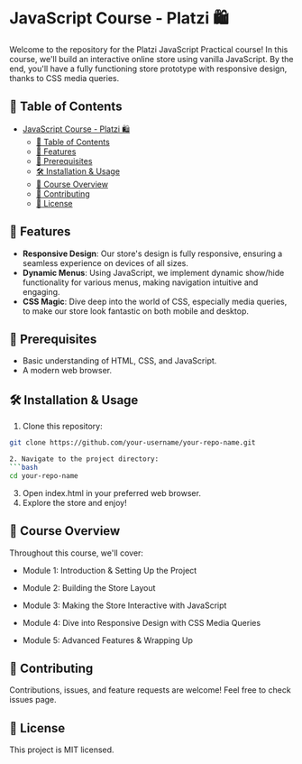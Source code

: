 # JavaScript Course - Platzi 🛍️

Welcome to the repository for the Platzi JavaScript Practical course! In this course, we'll build an interactive online store using vanilla JavaScript. By the end, you'll have a fully functioning store prototype with responsive design, thanks to CSS media queries.

## 📌 Table of Contents

- [JavaScript Course - Platzi 🛍️](#javascript-course---platzi-️)
  - [📌 Table of Contents](#-table-of-contents)
  - [🚀 Features](#-features)
  - [🔧 Prerequisites](#-prerequisites)
  - [🛠️ Installation \& Usage](#️-installation--usage)
  - [📖 Course Overview](#-course-overview)
  - [🤝 Contributing](#-contributing)
  - [📜 License](#-license)

## 🚀 Features

- **Responsive Design**: Our store's design is fully responsive, ensuring a seamless experience on devices of all sizes.
- **Dynamic Menus**: Using JavaScript, we implement dynamic show/hide functionality for various menus, making navigation intuitive and engaging.
- **CSS Magic**: Dive deep into the world of CSS, especially media queries, to make our store look fantastic on both mobile and desktop.

## 🔧 Prerequisites

- Basic understanding of HTML, CSS, and JavaScript.
- A modern web browser.

## 🛠️ Installation & Usage

1. Clone this repository:
```bash
git clone https://github.com/your-username/your-repo-name.git

2. Navigate to the project directory:
```bash
cd your-repo-name
```

3. Open index.html in your preferred web browser.
4. Explore the store and enjoy!

## 📖 Course Overview

Throughout this course, we'll cover:

- Module 1: Introduction & Setting Up the Project

- Module 2: Building the Store Layout

- Module 3: Making the Store Interactive with JavaScript

- Module 4: Dive into Responsive Design with CSS Media Queries

- Module 5: Advanced Features & Wrapping Up

## 🤝 Contributing
Contributions, issues, and feature requests are welcome! Feel free to check issues page.

## 📜 License
This project is MIT licensed.